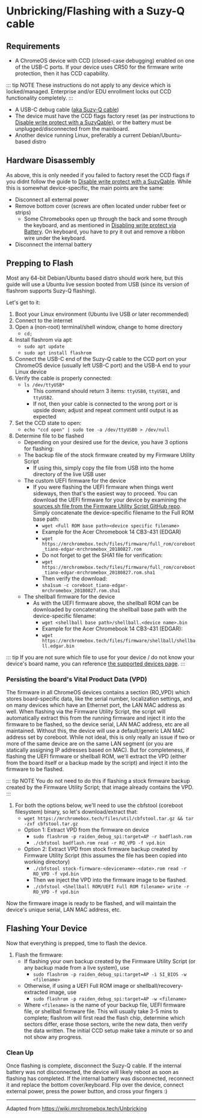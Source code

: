 # Unbricking/Flashing with a Suzy-Q cable

## Requirements

- A ChromeOS device with CCD (closed-case debugging) enabled on one of the USB-C ports. If your device uses CR50 for the firmware write protection, then it has CCD capability.

::: tip NOTE
These instructions do not apply to any device which is locked/managed. Enterprise and/or EDU enrollment locks out CCD functionality completely.
:::

- A USB-C debug cable ([aka Suzy-Q cable](https://www.sparkfun.com/products/retired/14746))
- The device must have the CCD flags factory reset (as per instructions to [Disable write protect with a SuzyQable](../firmware/suzyq)), or the battery must be unplugged/disconnected from the mainboard.
- Another device running Linux, preferably a current Debian/Ubuntu-based distro

## Hardware Disassembly

As above, this is only needed if you failed to factory reset the CCD flags if you didnt follow the guide to [Disable write protect with a SuzyQable](../firmware/suzyq). While this is somewhat device-specific, the main points are the same:

- Disconnect all external power
- Remove bottom cover (screws are often located under rubber feet or strips)
  - Some Chromebooks open up through the back and some through the keyboard, and as mentioned in [Disabling write protect via Battery](../firmware/battery.html). On keyboard, you have to pry it out and remove a ribbon wire under the keyboard.
- Disconnect the internal battery

## Prepping to Flash

Most any 64-bit Debian/Ubuntu based distro should work here, but this guide will use a Ubuntu live session booted from USB (since its version of flashrom supports Suzy-Q flashing).

Let's get to it:

1. Boot your Linux environment (Ubuntu live USB or later recommended)
2. Connect to the internet
3. Open a (non-root) terminal/shell window, change to home directory
   - `cd;`
4. Install flashrom via apt:
   - `sudo apt update`
   - `sudo apt install flashrom`
5. Connect the USB-C end of the Suzy-Q cable to the CCD port on your ChromeOS device (usually left USB-C port) and the USB-A end to your Linux device
6. Verify the cable is properly connected:
   - `ls /dev/ttyUSB*`
     - This command should return 3 items: `ttyUSB0`, `ttyUSB1`, and `ttyUSB2`.
     - If not, then your cable is connected to the wrong port or is upside down; adjust and repeat comment until output is as expected
7. Set the CCD state to open:
   - `echo "ccd open" | sudo tee -a /dev/ttyUSB0 > /dev/null`
8. Determine file to be flashed
   - Depending on your desired use for the device, you have 3 options for flashing:
   - The backup file of the stock firmware created by my Firmware Utility Script
     - If using this, simply copy the file from USB into the home directory of the live USB user
   - The custom UEFI firmware for the device
     - If you were flashing the UEFI firmware when things went sideways, then that's the easiest way to proceed. You can download the UEFI firmware for your device by examining the [sources.sh file from the Firmware Utility Script GitHub repo](https://github.com/MrChromebox/scripts/blob/master/sources.sh). Simply concatenate the device-specific filename to the Full ROM base path:
       - `wget <Full ROM base path><device specific filename>`
       - Example for the Acer Chromebook 14 CB3-431 (EDGAR)
       - `wget https://mrchromebox.tech/files/firmware/full_rom/coreboot_tiano-edgar-mrchromebox_20180827.rom`
       - Do not forget to get the SHA1 file for verification:
       - `wget https://mrchromebox.tech/files/firmware/full_rom/coreboot_tiano-edgar-mrchromebox_20180827.rom.sha1`
       - Then verify the download:
       - `sha1sum -c coreboot_tiano-edgar-mrchromebox_20180827.rom.sha1`
   - The shellball firmware for the device
     - As with the UEFI firmware above, the shellball ROM can be downloaded by concatenating the shellball base path with the device-specific filename:
       - `wget <shellball base path>/shellball.<device name>.bin`
       - Example for the Acer Chromebook 14 CB3-431 (EDGAR):
       - `wget https://mrchromebox.tech/files/firmware/shellball/shellball.edgar.bin`

::: tip
If you are not sure which file to use for your device / do not know your device's board name, you can reference [the supported devices page](supported-device.html).
:::

### Persisting the board's Vital Product Data (VPD)

The firmware in all ChromeOS devices contains a section (RO_VPD) which stores board-specific data, like the serial number, localization settings, and on many devices which have an Ethernet port, the LAN MAC address as well. When flashing via the Firmware Utility Script, the script will automatically extract this from the running firmware and inject it into the firmware to be flashed, so the device serial, LAN MAC address, etc are all maintained. Without this, the device will use a default/generic LAN MAC address set by coreboot. While not ideal, this is only really an issue if two or more of the same device are on the same LAN segment (or you are statically assigning IP addresses based on MAC). But for completeness, if flashing the UEFI firmware or shellball ROM, we'll extract the VPD (either from the board itself or a backup made by the script) and inject it into the firmware to be flashed.

::: tip NOTE
You do not need to do this if flashing a stock firmware backup created by the Firmware Utility Script; that image already contains the VPD.
:::

1. For both the options below, we'll need to use the cbfstool (coreboot filesystem) binary, so let's download/extract that:
   - `wget https://mrchromebox.tech/files/util/cbfstool.tar.gz && tar -zxf cbfstool.tar.gz`
   - Option 1: Extract VPD from the firmware on device
     - `sudo flashrom -p raiden_debug_spi:target=AP -r badflash.rom`
     - `./cbfstool badflash.rom read -r RO_VPD -f vpd.bin`
   - Option 2: Extract VPD from stock firmware backup created by Firmware Utility Script (this assumes the file has been copied into working directory)
     - `./cbfstool stock-firmware-<devicename>-<date>.rom read -r RO_VPD -f vpd.bin`
     - Then we inject the VPD into the firmware image to be flashed.
     - `./cbfstool <Shellball ROM/UEFI Full ROM filename> write -r RO_VPD -f vpd.bin`

Now the firmware image is ready to be flashed, and will maintain the device's unique serial, LAN MAC address, etc.

## Flashing Your Device

Now that everything is prepped, time to flash the device.

1. Flash the firmware:
   - If flashing your own backup created by the Firmware Utility Script (or any backup made from a live system), use
     - `sudo flashrom -p raiden_debug_spi:target=AP -i SI_BIOS -w <filename>`
   - Otherwise, if using a UEFI Full ROM image or shellball/recovery-extracted image, use
     - `sudo flashrom -p raiden_debug_spi:target=AP -w <filename>`
   - Where `<filename>` is the name of your backup file, UEFI firmware file, or shellball firmware file. This will usually take 3-5 mins to complete; flashrom will first read the flash chip, determine which sectors differ, erase those sectors, write the new data, then verify the data written. The initial CCD setup make take a minute or so and not show any progress.

### Clean Up

Once flashing is complete, disconnect the Suzy-Q cable. If the internal battery was not disconnected, the device will likely reboot as soon as flashing has completed. If the internal battery was disconnected, reconnect it and replace the bottom cover/keyboard. Flip over the device, connect external power, press the power button, and cross your fingers :)

---

Adapted from <a href="https://wiki.mrchromebox.tech/Unbricking">https://wiki.mrchromebox.tech/Unbricking</a>
